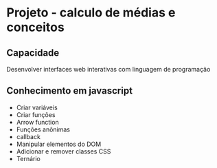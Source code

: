 # Projeto - calculo de médias e conceitos
## Capacidade
Desenvolver interfaces web interativas com linguagem de programação
## Conhecimento em javascript
- Criar variáveis
- Criar funções
- Arrow function
- Funções anônimas
- callback
- Manipular elementos do DOM
- Adicionar e remover classes CSS
- Ternário